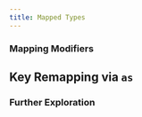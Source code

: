 ```yaml
---
title: Mapped Types
---
```


### Mapping Modifiers

## Key Remapping via `as`

### Further Exploration
